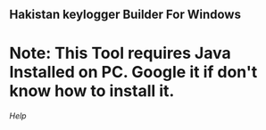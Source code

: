 ## Hakistan keylogger Builder For Windows  

# Note: This Tool requires Java Installed on PC. Google it if don't know how to install it.

###### Help
